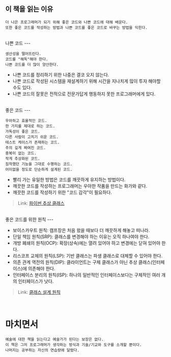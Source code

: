 이 책을 읽는 이유
---

    더 나은 프로그래머가 되기 위해 좋은 코드와 나쁜 코드에 대해 배운다.
    또한 좋은 코드를 작성하는 방법과 나쁜 코드를 좋은 코드로 바꾸는 방법을 익힌다.
<br>
나쁜 코드
---

    생산성을 떨어뜨린다.
    코드를 "해독"해야 한다.
    나쁜 코드를 더 많이 양산한다.

* 나쁜 코드를 정리하기 위한 나중은 결코 오지 않는다.
* 나쁜 코드로 작성된 시스템을 재설계하기 위해 시간을 지나치게 많이 투자 해야할 수도 있다.
* 나쁜 코드의 잘못은 전적으로 전문가답게 행동하지 못한 프로그래머에게 있다.

<br>
좋은 코드
---

    우아하고 효울적인 코드.
    한 가지를 제대로 하는 코드.
    가독성이 좋은 코드.
    다른 사람이 고치기 쉬운 코드.
    테스트 케이스가 존재하는 코드.
    주의 깊게 짜여진 코드.
    중복이 없는 코드.
    작게 추상화된 코드.
    짐작했던 기능을 그대로 수행하는 코드.
    어이없을 정도로 단순하게 설계된 코드.

* 빨리 가는 유일한 방법은 코드를 깨끗하게 유지하는 방법이다.
* 깨끗한 코드를 작성하는 프로그래머는 우아한 작품을 만드는 화가와 같다.
* 깨끗한 코드를 작성하기 위한 "코드 감각"이 필요하다.

> Link: [파이썬 추상 클래스](https://wikidocs.net/16075)


<br>
좋은 코드를 위한 원칙
---

* 보이스카우트 원칙: 캠프장은 처음 왔을 때보다 더 깨끗하게 해놓고 떠나라.
* 단일 책임 원칙(SRP): 클래스를 변경해야 하는 이유는 오직 하나여야 한다.
* 개방 폐쇄의 원칙(OCP): 확장(상속)에는 열려 있어야 하고 변경에는 닫혀 있어야 한다.
* 리스코프 교체의 원칙(LSP): 기반 클래스는 파생 클래스로 대체할 수 있어야 한다.
* 의존 관계 역전의 원칙(DIP): 클라이언트는 구체 클래스가 아닌 추상 클래스(인터페이스)에 의존해야 한다.
* 인터페이스 분리의 원칙(ISP): 하나의 일반적인 인터페이스보다는 구체적인 여러 개의 인터페이스가 낫다.

> Link: [클래스 설계 원칙](https://terms.naver.com/entry.naver?docId=3533000&cid=58528&categoryId=58528)

<br>

마치면서
===
    예술에 대한 책을 읽는다고 예술가가 된다는 보장은 없다.
    이 책은 그저 프로그래머가 생각하는 방식과 기술/기교와 도구를 소개할 뿐이다.
    나머지는 공부하는 자신의 연습량에 달렸다.